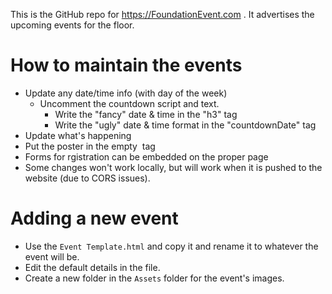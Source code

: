 This is the GitHub repo for https://FoundationEvent.com .
It advertises the upcoming events for the floor.

# How to maintain the events
- Update any date/time info (with day of the week)
    - Uncomment the countdown script and text.
        - Write the "fancy" date & time in the "h3" tag
        - Write the "ugly" date & time format in the "countdownDate" tag
- Update what's happening
- Put the poster in the empty <img> tag
- Forms for rgistration can be embedded on the proper page
- Some changes won't work locally, but will work when it is pushed to the website (due to CORS issues).

# Adding a new event
- Use the `Event Template.html` and copy it and rename it to whatever the event will be.
- Edit the default details in the file.
- Create a new folder in the `Assets` folder for the event's images.